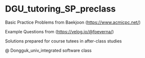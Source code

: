 # DGU_tutoring_SP_preclass

Basic Practice Problems from Baekjoon (https://www.acmicpc.net/)


Example Questions from (https://velog.io/@foeverna/)

Solutions prepared for course tutees in after-class studies

@ Dongguk_univ_integrated software class  
